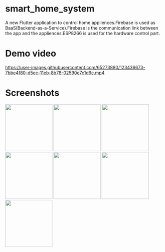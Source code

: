# smart_home_system

A new Flutter application to control home appliences.Firebase is used as BaaS(Backend-as-a-Service).Firebase is the communication link between the app and the appliences.ESP8266 is used for the hardware control part.
# Demo video

https://user-images.githubusercontent.com/65273880/123436673-7bbe4f80-d5ec-11eb-8b78-02590e7c1d6c.mp4
# Screenshots
<p float="left">
<img src="https://user-images.githubusercontent.com/65273880/123437026-dc4d8c80-d5ec-11eb-8912-1bfac58bf877.png" width="150">
<img src="https://user-images.githubusercontent.com/65273880/123437035-deafe680-d5ec-11eb-8475-3279e82b16aa.png" width="150">
<img src="https://user-images.githubusercontent.com/65273880/123437051-e2436d80-d5ec-11eb-808b-b6c0f687e99f.png" width="150">
<img src="https://user-images.githubusercontent.com/65273880/123437058-e66f8b00-d5ec-11eb-8442-ac3ce8194f7d.png" width="150">
<img src="https://user-images.githubusercontent.com/65273880/123437077-ebccd580-d5ec-11eb-90e8-0cd6b2e26205.png" width="150">
<img src="https://user-images.githubusercontent.com/65273880/123437083-ef605c80-d5ec-11eb-8cc4-45ff722ceaeb.png" width="150">
<img src="https://user-images.githubusercontent.com/65273880/123437091-f0918980-d5ec-11eb-91ea-37860d88bde5.png" width="150">
</p>







